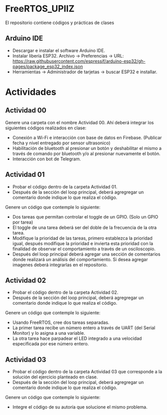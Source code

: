 # FreeRTOS_UPIIZ
El repositorio contiene códigos y prácticas de clases 
## Arduino IDE
- Descargar e instalar el software Arduino IDE.
- Instalar libería ESP32. Archivo -> Preferencias -> URL: https://raw.githubusercontent.com/espressif/arduino-esp32/gh-pages/package_esp32_index.json
- Herramientas -> Administrador de tarjetas -> buscar ESP32 e installar. 
# Actividades
## Actividad 00
Genere una carpeta con el nombre Actividad 00. Ahí deberá integrar los siguientes códigos realizados en clase: 
- Conexión a Wi-Fi e interacción con base de datos en Firebase. (Publicar fecha y nivel entregado por sensor ultrasonico)
- Habilitación de bluetooth al presionar un botón y deshabilitar el mismo a través de comando por bluetooth y/o al presionar nuevamente el botón. 
- Interacción con bot de Telegram. 

## Actividad 01
- Probar el código dentro de la carpeta Actividad 01.
- Después de la sección del loop principal, deberá agregregar un comentario donde indique lo que realiza el código.  

Genere un código que contemple lo siguiente: 
- Dos tareas que permitan controlar el toggle de un GPIO. (Solo un GPIO por tarea)
- El toggle de una tarea deberá ser del doble de la frecuencia de la otra tarea. 
- Modifique la prioridad de las tareas, primero establezca la prioridad igual, después modifique la prioridad e invierta esta prioridad con la finalidad de observar el comportamiento a través de un osciloscopio. 
- Después del loop principal deberá agregar una sección de comentarios donde realizará un análisis del comportamiento. Si desea agregar imagenes deberá integrarlas en el repositorio. 

## Actividad 02

- Probar el código dentro de la carpeta Actividad 02.
- Después de la sección del loop principal, deberá agregregar un comentario donde indique lo que realiza el código.  

Genere un código que contemple lo siguiente: 
- Usando FreeRTOS, cree dos tareas separadas. 
- La primer tarea recibe un número entero a través de UART (del Serial Monitor) y lo asigna a una variable. 
- La otra tarea hace parpadear el LED integrado a una velocidad especificada por ese número entero. 

## Actividad 03

- Probar el código dentro de la carpeta Actividad 03 que corresponde a la solución del ejercicio planteado en clase.
- Después de la sección del loop principal, deberá agregregar un comentario donde indique lo que realiza el código.  

Genere un código que contemple lo siguiente: 
- Integre el código de su autoría que solucione el mismo problema. 
